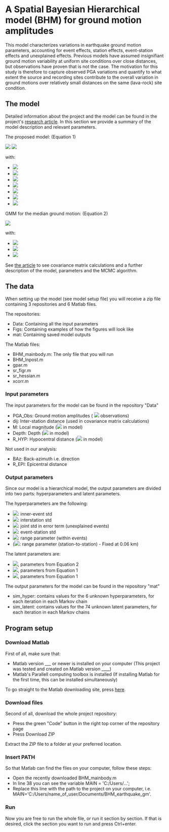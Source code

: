 # A Spatial Bayesian Hierarchical model (BHM) for ground motion amplitudes
 
This model characterizes variations in earthquake ground motion parameters, accounting for event effects, station effects, event-station effects and unexplained effects. Previous models have assumed insignifiant ground motion variability at uniform site conditions over close distances, but observations have proven that is not the case. The motivation for this study is therefore to capture observed PGA variations and quantify to what extent the source and recording sites contribute to the overall variation in ground motions over relatively small distances on the same (lava-rock) site condition.

## The model

Detailed information about the project and the model can be found in the project's [research article](https://onlinelibrary.wiley.com/doi/epdf/10.1002/env.2497). In this section we provide a summary of the model description and relevant parameters.

The proposed model: (Equation 1)

<img src="https://render.githubusercontent.com/render/math?math=Y_{es}=\mu_{es}(M_e,R_{es},D_e)%2B\delta+B_e%2B\delta+S_s%2B\delta+R_{es}"> 
<img src="https://render.githubusercontent.com/render/math?math=e=1,...,N,+s=1,...,Q">



with:

* <img src="https://render.githubusercontent.com/render/math?math=Y_{es}\text{: log10-PGA}">
* <img src="https://render.githubusercontent.com/render/math?math=\mu_{es}\text{: Median ground motion}">
* <img src="https://render.githubusercontent.com/render/math?math=\delta+B_e\text{: Effect from event e}">
* <img src="https://render.githubusercontent.com/render/math?math=\delta+B_e\text{: Effect from station s}">
* <img src="https://render.githubusercontent.com/render/math?math=\delta+S_s\text{: Effect from station s}">
* <img src="https://render.githubusercontent.com/render/math?math=\delta+WS_{es}\text{: Spatially correlated event-staion effect from event e and station s}">
* <img src="https://render.githubusercontent.com/render/math?math=\delta+R_{es}\text{: Effects that are unexplained or not accounted for}">


GMM for the median ground motion: (Equation 2)

<img src="https://render.githubusercontent.com/render/math?math=\mu_{es}=\beta_1%2B\beta_2+M_e%2B\beta_3+\text{log}_{10}(R_{es})%2B\beta_4+D_e">

with:

* <img src="https://render.githubusercontent.com/render/math?math=M_{e}\text{: local magnitude of the  }+e\text{th earthquake}">
* <img src="https://render.githubusercontent.com/render/math?math=\R_{es}\text{: Hypocentral distance from the  }+e\text{th event to the }s\text{th station}">
* <img src="https://render.githubusercontent.com/render/math?math=\D_e\text{: Depth of the origin of the  }+e\text{th earthquake}">

See [the article](https://onlinelibrary.wiley.com/doi/epdf/10.1002/env.2497) to see covariance matrix calculations and a further description of the model, parameters and the MCMC algorithm.


## The data

When setting up the model (see model setup file) you will receive a zip file containing 3 repositories and 6 Matlab files.

The repositories:

* Data: Containing all the input parameters
* Figs: Containing examples of how the figures will look like
* mat: Containing saved model outputs


The Matlab files:

* BHM_mainbody.m: The only file that you will run
* BHM_lnpost.m
* gpar.m
* sr_figr.m
* sr_hessian.m
* xcorr.m



### Input parameters

The input parameters for the model can be found in the repository "Data" 

* PGA_Obs: Ground motion amplitudes ( <img src="https://render.githubusercontent.com/render/math?math=Y_{es}"> observations)
* dij: Inter-station distance (used in covariance matrix calculations)
* M: Local magnitude (<img src="https://render.githubusercontent.com/render/math?math=M_{e}"> in model)
* Depth: Depth (<img src="https://render.githubusercontent.com/render/math?math=D_{e}"> in model)
* R_HYP: Hypocentral distance (<img src="https://render.githubusercontent.com/render/math?math=R_{es}"> in model)

Not used in our analysis:
* BAz: Back-azimuth i.e. direction
* R_EPI: Epicentral distance

### Output parameters

Since our model is a hierarchical model, the output parameters are divided into two parts: hyperparameters and latent parameters.

The hyperparameters are the following:
* <img src="https://render.githubusercontent.com/render/math?math=\tau">: inner-event std
* <img src="https://render.githubusercontent.com/render/math?math=\phi_{S2S}">: interstation std
* <img src="https://render.githubusercontent.com/render/math?math=\phi_{R}">: joint std in error term (unexplained events)
* <img src="https://render.githubusercontent.com/render/math?math=\phi_{SS}">: event-station std
* <img src="https://render.githubusercontent.com/render/math?math=\Delta_{SS}">: range parameter (within events)
* (<img src="https://render.githubusercontent.com/render/math?math=\Delta_{S2S}">: range parameter (station-to-station) - Fixed at 0.06 km) 

The latent parameters are:
* <img src="https://render.githubusercontent.com/render/math?math=\beta_1,...,\beta_4">, parameters from Equation 2
* <img src="https://render.githubusercontent.com/render/math?math=\delta+S_1,...,\delta+S_10">, parameters from Equation 1
* <img src="https://render.githubusercontent.com/render/math?math=\delta+B_1,...,\delta+B_60">, parameters from Equation 1


The output parameters for the model can be found in the repository "mat"

* sim_hyper: contains values for the 6 unknown hyperparameters, for each iteration in each Markov chain
* sim_latent: contains values for the 74 unknown latent parameters, for each iteration in each Markov chains



## Program setup

### Download Matlab

First of all, make sure that:
* Matlab version ___ or newer is installed on your computer  (This project was tested and created on Matlab version ____)
* Matlab's Parallell computing toolbox is installed (If installing Matlab for the first time, this can be installed simultaneously)

To go straight to the Matlab downloading site, press [here](https://nl.mathworks.com/downloads/).


### Download files
Second of all, download the whole project repository:
* Press the green "Code" button in the right top corner of the repository page
* Press Download ZIP

Extract the ZIP file to a folder at your preferred location.


### Insert PATH

So that Matlab can find the files on your computer, follow these steps:
* Open the recently downloaded BHM_mainbody.m
* In line 38 you can see the variable MAIN = 'C:/Users/...';
* Replace this line with the path to the project on your computer, i.e. MAIN='C:/Users/name_of_user/Documents/BHM_earthquake_gm'.

### Run

Now you are free to run the whole file, or run it section by section. If that is desired, click the section you want to run and press Ctrl+enter.


